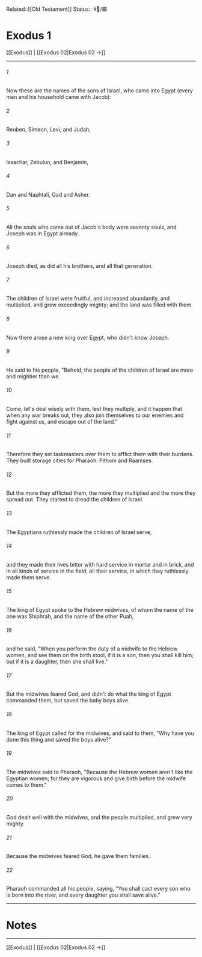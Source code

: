 Related::[[Old Testament]]
Status:: #📖/🟥
# Exodus 1

[[Exodus]] | [[Exodus 02|Exodus 02 →]]
***



###### 1 
Now these are the names of the sons of Israel, who came into Egypt (every man and his household came with Jacob): 

###### 2 
Reuben, Simeon, Levi, and Judah, 

###### 3 
Issachar, Zebulun, and Benjamin, 

###### 4 
Dan and Naphtali, Gad and Asher. 

###### 5 
All the souls who came out of Jacob's body were seventy souls, and Joseph was in Egypt already. 

###### 6 
Joseph died, as did all his brothers, and all that generation. 

###### 7 
The children of Israel were fruitful, and increased abundantly, and multiplied, and grew exceedingly mighty; and the land was filled with them. 

###### 8 
Now there arose a new king over Egypt, who didn't know Joseph. 

###### 9 
He said to his people, "Behold, the people of the children of Israel are more and mightier than we. 

###### 10 
Come, let's deal wisely with them, lest they multiply, and it happen that when any war breaks out, they also join themselves to our enemies and fight against us, and escape out of the land." 

###### 11 
Therefore they set taskmasters over them to afflict them with their burdens. They built storage cities for Pharaoh: Pithom and Raamses. 

###### 12 
But the more they afflicted them, the more they multiplied and the more they spread out. They started to dread the children of Israel. 

###### 13 
The Egyptians ruthlessly made the children of Israel serve, 

###### 14 
and they made their lives bitter with hard service in mortar and in brick, and in all kinds of service in the field, all their service, in which they ruthlessly made them serve. 

###### 15 
The king of Egypt spoke to the Hebrew midwives, of whom the name of the one was Shiphrah, and the name of the other Puah, 

###### 16 
and he said, "When you perform the duty of a midwife to the Hebrew women, and see them on the birth stool, if it is a son, then you shall kill him; but if it is a daughter, then she shall live." 

###### 17 
But the midwives feared God, and didn't do what the king of Egypt commanded them, but saved the baby boys alive. 

###### 18 
The king of Egypt called for the midwives, and said to them, "Why have you done this thing and saved the boys alive?" 

###### 19 
The midwives said to Pharaoh, "Because the Hebrew women aren't like the Egyptian women; for they are vigorous and give birth before the midwife comes to them." 

###### 20 
God dealt well with the midwives, and the people multiplied, and grew very mighty. 

###### 21 
Because the midwives feared God, he gave them families. 

###### 22 
Pharaoh commanded all his people, saying, "You shall cast every son who is born into the river, and every daughter you shall save alive."

---
# Notes


***
[[Exodus]] | [[Exodus 02|Exodus 02 →]]
